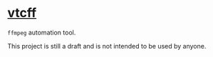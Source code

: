 # [vtcff](https://github.com/rtmigo/vtcff_py)

`ffmpeg` automation tool.

This project is still a draft and is not intended to be used by anyone.